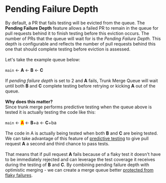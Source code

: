 # Pending Failure Depth

By default, a PR that fails testing will be evicted from the queue. The **Pending Failure Depth** feature allows a failed PR to remain in the queue for pull requests behind it to finish testing before this eviction occurs. The number of PRs that the queue will wait for is the _Pending Failure Depth._ This depth is configurable and reflects the number of pull requests behind this one that should complete testing before eviction is assessed. \
\
Let's take the example queue below:\
\
`main` <- **A** <- **B** <- **C**\
\
If _pending failure depth_ is set to 2 and **A** fails, Trunk Merge Queue will wait until both **B** and **C** complete testing before retrying or kicking **A** out of the queue.\
\
**Why does this matter?**\
Since trunk merge performs predictive testing when the queue above is tested it is actually testing the code like this:\
\
`main` <- <mark style="color:red;">**A**</mark> <- **B**+a <- **C**+ba\
\
The code in A is actually being tested when both **B** and **C** are being tested. We can take advantage of this feature of [predictive testing](predictive-testing.md) to give pull request **A** a second and third chance to pass tests.\
\
That means that if pull request **A** fails because of a flaky test it doesn't have to be immediately rejected and can leverage the test coverage it receives during the testing of **B** and **C**. By combining pending failure depth with optimistic merging - we can create a merge queue better [protected from flaky failures](anti-flake-protection.md).&#x20;
